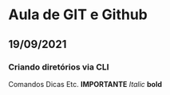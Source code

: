 # Aula de GIT e Github
## 19/09/2021
### Criando diretórios via CLI 
 Comandos
 Dicas
 Etc.
**IMPORTANTE**
_Italic_
**bold**

